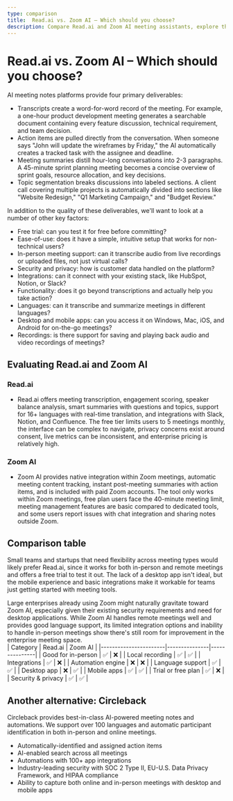 ```yaml
---
type: comparison
title:  Read.ai vs. Zoom AI – Which should you choose?
description: Compare Read.ai and Zoom AI meeting assistants, explore their key features, pricing, and discover Circleback as an alternative solution for your virtual meetings.
---
```


# Read.ai vs. Zoom AI – Which should you choose?  
AI meeting notes platforms provide four primary deliverables:  
  
* Transcripts create a word-for-word record of the meeting. For example, a one-hour product development meeting generates a searchable document containing every feature discussion, technical requirement, and team decision.  
* Action items are pulled directly from the conversation. When someone says "John will update the wireframes by Friday," the AI automatically creates a tracked task with the assignee and deadline.  
* Meeting summaries distill hour-long conversations into 2-3 paragraphs. A 45-minute sprint planning meeting becomes a concise overview of sprint goals, resource allocation, and key decisions.  
* Topic segmentation breaks discussions into labeled sections. A client call covering multiple projects is automatically divided into sections like "Website Redesign," "Q1 Marketing Campaign," and "Budget Review."  
  
In addition to the quality of these deliverables, we'll want to look at a number of other key factors:  
  
* Free trial: can you test it for free before committing?  
* Ease-of-use: does it have a simple, intuitive setup that works for non-technical users?  
* In-person meeting support: can it transcribe audio from live recordings or uploaded files, not just virtual calls?  
* Security and privacy: how is customer data handled on the platform?  
* Integrations: can it connect with your existing stack, like HubSpot, Notion, or Slack?  
* Functionality: does it go beyond transcriptions and actually help you take action?  
* Languages: can it transcribe and summarize meetings in different languages?  
* Desktop and mobile apps: can you access it on Windows, Mac, iOS, and Android for on-the-go meetings?  
* Recordings: is there support for saving and playing back audio and video recordings of meetings?    
## Evaluating Read.ai and Zoom AI  
### Read.ai
* Read.ai offers meeting transcription, engagement scoring, speaker balance analysis, smart summaries with questions and topics, support for 16+ languages with real-time translation, and integrations with Slack, Notion, and Confluence. The free tier limits users to 5 meetings monthly, the interface can be complex to navigate, privacy concerns exist around consent, live metrics can be inconsistent, and enterprise pricing is relatively high.

### Zoom AI
* Zoom AI provides native integration within Zoom meetings, automatic meeting content tracking, instant post-meeting summaries with action items, and is included with paid Zoom accounts. The tool only works within Zoom meetings, free plan users face the 40-minute meeting limit, meeting management features are basic compared to dedicated tools, and some users report issues with chat integration and sharing notes outside Zoom.  
## Comparison table    
Small teams and startups that need flexibility across meeting types would likely prefer Read.ai, since it works for both in-person and remote meetings and offers a free trial to test it out. The lack of a desktop app isn't ideal, but the mobile experience and basic integrations make it workable for teams just getting started with meeting tools.

Large enterprises already using Zoom might naturally gravitate toward Zoom AI, especially given their existing security requirements and need for desktop applications. While Zoom AI handles remote meetings well and provides good language support, its limited integration options and inability to handle in-person meetings show there's still room for improvement in the enterprise meeting space.  
| Category              | Read.ai       | Zoom AI       |
|-----------------------|---------------|---------------|
| Good for in-person    | ✅            | ❌            |
| Local recording       | ✅            | ✅            |
| Integrations          | ✅            | ❌            |
| Automation engine     | ❌            | ❌            |
| Language support      | ✅            | ✅            |
| Desktop app           | ❌            | ✅            |
| Mobile apps           | ✅            | ✅            |
| Trial or free plan    | ✅            | ❌            |
| Security & privacy    | ✅            | ✅            |  
## Another alternative: Circleback  
Circleback provides best-in-class AI-powered meeting notes and automations. We support over 100 languages and automatic participant identification in both in-person and online meetings.  
  
* Automatically-identified and assigned action items  
* AI-enabled search across all meetings  
* Automations with 100+ app integrations  
* Industry-leading security with SOC 2 Type II, EU-U.S. Data Privacy Framework, and HIPAA compliance  
* Ability to capture both online and in-person meetings with desktop and mobile apps  